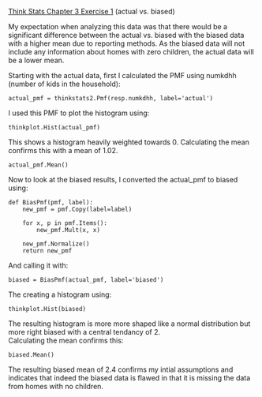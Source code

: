[Think Stats Chapter 3 Exercise 1](http://greenteapress.com/thinkstats2/html/thinkstats2004.html#toc31) (actual vs. biased)

My expectation when analyzing this data was that there would be a significant difference between the actual vs. biased with the biased data with a higher mean due to reporting methods.  As the biased data will not include any information about homes with zero children, the actual data will be a lower mean.  

Starting with the actual data, first I calculated the PMF using numkdhh (number of kids in the household):

```{python}
actual_pmf = thinkstats2.Pmf(resp.numkdhh, label='actual')
```
I used this PMF to plot the histogram using:

```{python}
thinkplot.Hist(actual_pmf)
``` 
This shows a histogram heavily weighted towards 0.
Calculating the mean confirms this with a mean of 1.02.

```{python}
actual_pmf.Mean()
```

Now to look at the biased results, I converted the actual_pmf to biased using:

```{python}
def BiasPmf(pmf, label):
    new_pmf = pmf.Copy(label=label)

    for x, p in pmf.Items():
        new_pmf.Mult(x, x)
        
    new_pmf.Normalize()
    return new_pmf
```

And calling it with:

```{python}
biased = BiasPmf(actual_pmf, label='biased')
```
The creating a histogram using:

```{python}
thinkplot.Hist(biased)
```

The resulting histogram is more more shaped like a normal distribution but more right biased with a central tendancy of 2.  
Calculating the mean confirms this:

```{python}
biased.Mean()
```

The resulting biased mean of 2.4 confirms my intial assumptions and indicates that indeed the biased data is flawed in that it is missing the data from homes with no children.  
